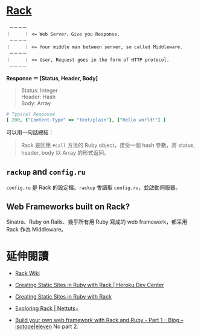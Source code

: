 # [Rack](http://rack.github.io)

```
 －－－－
｜     ｜ <= Web Server，Give you Response.
 －－－－
｜     ｜ <= Your middle man between server, so called Middleware.
 －－－－
｜     ｜ <= User, Request goes in the form of HTTP protocol.
 －－－－
```

__Response ＝ [Status, Header, Body]__

> Status: Integer <br>
> Header: Hash <br>
> Body:   Array <br>

```ruby
# Typical Response
[ 200, {"Content-Type" => "text/plain"}, ["Hello world!"] ]
```

可以用一句話總結：

> Rack 是回應 `#call` 方法的 Ruby object，接受一個 hash 參數，將 status, header, body 以 Array 的形式返回。

## `rackup` and `config.ru`

`config.ru` 是 Rack 的設定檔。`rackup` 會讀取 `config.ru`，並啟動伺服器。

## Web Frameworks built on Rack?

Sinatra、Ruby on Rails、幾乎所有用 Ruby 寫成的 web framework，都采用 Rack 作為 Middleware。

# 延伸閱讀

* [Rack Wiki](https://github.com/rack/rack/wiki)

* [Creating Static Sites in Ruby with Rack | Heroku Dev Center](https://devcenter.heroku.com/articles/static-sites-ruby)

* [Creating Static Sites in Ruby with Rack](http://kmikael.com/2013/05/28/creating-static-sites-in-ruby-with-rack/)

* [Exploring Rack | Nettuts+](http://net.tutsplus.com/tutorials/exploring-rack/)

* [Build your own web framework with Rack and Ruby - Part 1 – Blog – isotope|eleven](http://isotope11.com/blog/build-your-own-web-framework-with-rack-and-ruby-part-1) No part 2.